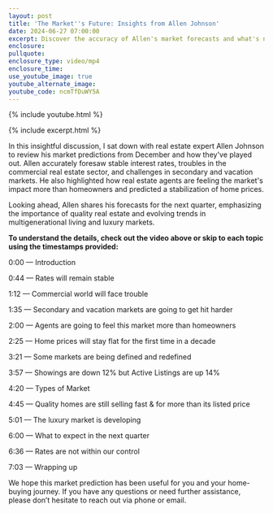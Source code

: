 ```yaml
---
layout: post
title: 'The Market''s Future: Insights from Allen Johnson'
date: 2024-06-27 07:00:00
excerpt: Discover the accuracy of Allen's market forecasts and what's next.
enclosure:
pullquote:
enclosure_type: video/mp4
enclosure_time:
use_youtube_image: true
youtube_alternate_image:
youtube_code: ncmTfDuWY5A
---
```

{% include youtube.html %}

{% include excerpt.html %}

In this insightful discussion, I sat down with real estate expert Allen Johnson to review his market predictions from December and how they've played out. Allen accurately foresaw stable interest rates, troubles in the commercial real estate sector, and challenges in secondary and vacation markets. He also highlighted how real estate agents are feeling the market's impact more than homeowners and predicted a stabilization of home prices.

Looking ahead, Allen shares his forecasts for the next quarter, emphasizing the importance of quality real estate and evolving trends in multigenerational living and luxury markets.

**To understand the details, check out the video above or skip to each topic using the timestamps provided:**

0:00 — Introduction

0:44 — Rates will remain stable

1:12 — Commercial world will face trouble

1:35 — Secondary and vacation markets are going to get hit harder

2:00 — Agents are going to feel this market more than homeowners

2:25 — Home prices will stay flat for the first time in a decade

3:21 — Some markets are being defined and redefined

3:57 — Showings are down 12% but Active Listings are up 14%

4:20 — Types of Market

4:45 — Quality homes are still selling fast & for more than its listed price

5:01 — The luxury market is developing

6:00 — What to expect in the next quarter

6:36 — Rates are not within our control

7:03 — Wrapping up

We hope this market prediction has been useful for you and your home-buying journey. If you have any questions or need further assistance, please don’t hesitate to reach out via phone or email.<br>